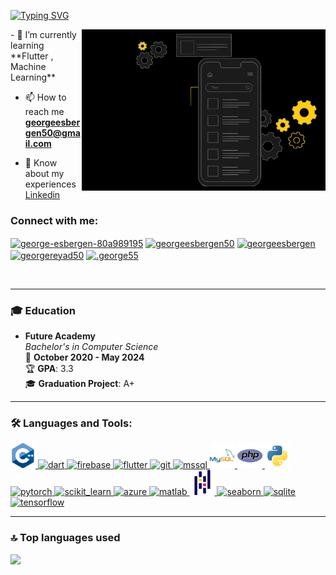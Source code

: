 [![Typing SVG](https://readme-typing-svg.herokuapp.com?font=Fira+Code&duration=2500&pause=20&color=0CA727&multiline=true&width=435&height=150&lines=Welcome+to+my+Profile+%F0%9F%91%8B;myInfo+%3D+%7B;%22+Name+%22+%3A+++%22+George+Esbergen+%22;%22+Track+%22+%3A+%22+Flutter+Developer+%22;%7D)](https://git.io/typing-svg)

<img align="right" alt="coding" width="390" src="https://github.com/GeorgeEsbergen/GeorgeEsbergen/blob/1eb42662800b5a41020da55ef86135e5999c4a06/mobile-app-development.gif">
- 🌱 I’m currently learning **Flutter , Machine Learning**

- 📫 How to reach me **georgeesbergen50@gmail.com**

- 📄 Know about my experiences [Linkedin](https://www.linkedin.com/in/george-esbergen-80a989195)

<h3 align="left">Connect with me:</h3>
<p align="left">
  
<a href="https://linkedin.com/in/george-esbergen-80a989195" target="blank"><img align="center" src="https://raw.githubusercontent.com/rahuldkjain/github-profile-readme-generator/master/src/images/icons/Social/linked-in-alt.svg" alt="george-esbergen-80a989195" height="30" width="40" /></a>
<a href="https://www.leetcode.com/georgeesbergen50" target="blank"><img align="center" src="https://raw.githubusercontent.com/rahuldkjain/github-profile-readme-generator/master/src/images/icons/Social/leet-code.svg" alt="georgeesbergen50" height="30" width="40" /></a>
<a href="https://kaggle.com/georgeesbergen" target="blank"><img align="center" src="https://raw.githubusercontent.com/rahuldkjain/github-profile-readme-generator/master/src/images/icons/Social/kaggle.svg" alt="georgeesbergen" height="30" width="40" /></a>
<a href="https://codeforces.com/profile/georgereyad50" target="blank"><img align="center" src="https://raw.githubusercontent.com/rahuldkjain/github-profile-readme-generator/master/src/images/icons/Social/codeforces.svg" alt="georgereyad50" height="30" width="40" /></a>
<a href="https://discord.gg/.george55" target="blank"><img align="center" src="https://raw.githubusercontent.com/rahuldkjain/github-profile-readme-generator/master/src/images/icons/Social/discord.svg" alt=".george55" height="30" width="40" /></a>
</p>

<br>
 <hr height: 1px  >

<h3 align="left">  🎓 Education </h3>

- **Future Academy**  
  *Bachelor's in Computer Science*  
  📅 **October 2020 - May 2024**  
  🏆 **GPA**: 3.3  
  🎓 **Graduation Project**: A+
<hr height: 1px >

<h3 align="left"> 🛠️ Languages and Tools:</h3>
<p align="left">
<a href="https://www.w3schools.com/cpp/" target="_blank" rel="noreferrer"> <img src="https://raw.githubusercontent.com/devicons/devicon/master/icons/cplusplus/cplusplus-original.svg" alt="cplusplus" width="40" height="40"/> </a> <a href="https://dart.dev" target="_blank" rel="noreferrer"> <img src="https://www.vectorlogo.zone/logos/dartlang/dartlang-icon.svg" alt="dart" width="40" height="40"/> </a> 
<a href="https://firebase.google.com/" target="_blank" rel="noreferrer"> <img src="https://www.vectorlogo.zone/logos/firebase/firebase-icon.svg" alt="firebase" width="40" height="40"/> </a> 
<a href="https://flutter.dev" target="_blank" rel="noreferrer"> <img src="https://www.vectorlogo.zone/logos/flutterio/flutterio-icon.svg" alt="flutter" width="40" height="40"/> </a>
<a href="https://git-scm.com/" target="_blank" rel="noreferrer"> <img src="https://www.vectorlogo.zone/logos/git-scm/git-scm-icon.svg" alt="git" width="40" height="40"/> </a> 
<a href="https://www.microsoft.com/en-us/sql-server" target="_blank" rel="noreferrer"> <img src="https://www.svgrepo.com/show/303229/microsoft-sql-server-logo.svg" alt="mssql" width="40" height="40"/> </a>
<a href="https://www.mysql.com/" target="_blank" rel="noreferrer"> <img src="https://raw.githubusercontent.com/devicons/devicon/master/icons/mysql/mysql-original-wordmark.svg" alt="mysql" width="40" height="40"/> </a> 
<a href="https://www.php.net" target="_blank" rel="noreferrer"> <img src="https://raw.githubusercontent.com/devicons/devicon/master/icons/php/php-original.svg" alt="php" width="40" height="40"/> </a>
<a href="https://www.python.org" target="_blank" rel="noreferrer"> <img src="https://raw.githubusercontent.com/devicons/devicon/master/icons/python/python-original.svg" alt="python" width="40" height="40"/> </a> 
<a href="https://pytorch.org/" target="_blank" rel="noreferrer"> <img src="https://www.vectorlogo.zone/logos/pytorch/pytorch-icon.svg" alt="pytorch" width="40" height="40"/> </a> 
<a href="https://scikit-learn.org/" target="_blank" rel="noreferrer"> <img src="https://upload.wikimedia.org/wikipedia/commons/0/05/Scikit_learn_logo_small.svg" alt="scikit_learn" width="40" height="40"/> </a>
 <a href="https://azure.microsoft.com/en-in/" target="_blank" rel="noreferrer"> <img src="https://www.vectorlogo.zone/logos/microsoft_azure/microsoft_azure-icon.svg" alt="azure" width="40" height="40"/> </a> 
<a href="https://www.mathworks.com/" target="_blank" rel="noreferrer"> <img src="https://upload.wikimedia.org/wikipedia/commons/2/21/Matlab_Logo.png" alt="matlab" width="40" height="40"/> </a> 
<a href="https://pandas.pydata.org/" target="_blank" rel="noreferrer"> <img src="https://raw.githubusercontent.com/devicons/devicon/2ae2a900d2f041da66e950e4d48052658d850630/icons/pandas/pandas-original.svg" alt="pandas" width="40" height="40"/> </a> 
<a href="https://seaborn.pydata.org/" target="_blank" rel="noreferrer"> <img src="https://seaborn.pydata.org/_images/logo-mark-lightbg.svg" alt="seaborn" width="40" height="40"/> </a> 
<a href="https://www.sqlite.org/" target="_blank" rel="noreferrer"> <img src="https://www.vectorlogo.zone/logos/sqlite/sqlite-icon.svg" alt="sqlite" width="40" height="40"/> </a> 
<a href="https://www.tensorflow.org" target="_blank" rel="noreferrer"> <img src="https://www.vectorlogo.zone/logos/tensorflow/tensorflow-icon.svg" alt="tensorflow" width="40" height="40"/> </a>
</p>
 <hr height: 1px >
<h3 align="left"> 🔝 Top languages used</h3>

![](https://github-readme-stats.vercel.app/api/top-langs/?username=GeorgeEsbergen&theme=dark&hide_border=false&include_all_commits=false&count_private=false&layout=compact)



